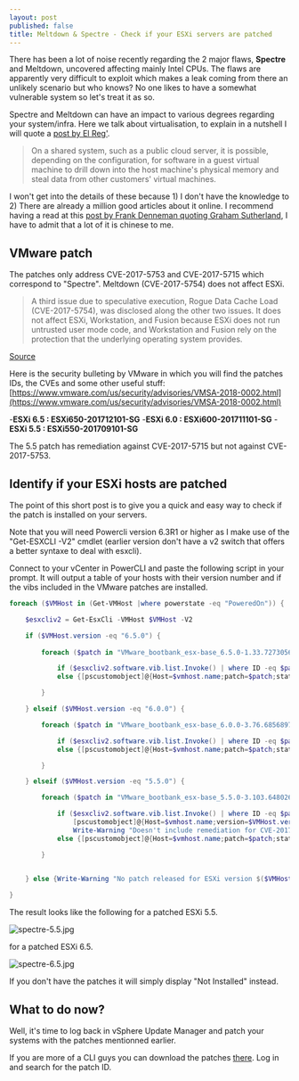 ```yaml
---
layout: post
published: false
title: Meltdown & Spectre - Check if your ESXi servers are patched
---
```

There has been a lot of noise recently regarding the 2 major flaws, **Spectre** and Meltdown, uncovered affecting mainly Intel CPUs. The flaws are apparently very difficult to exploit which makes a leak coming from there an unlikely scenario but who knows? No one likes to have a somewhat vulnerable system so let's treat it as so.

Spectre and Meltdown can have an impact to various degrees regarding your system/infra. Here we talk about virtualisation, to explain in a nutshell I will quote a [post by El Reg'](https://www.theregister.co.uk/2018/01/04/intel_amd_arm_cpu_vulnerability/).

> On a shared system, such as a public cloud server, it is possible, depending on the configuration, for software in a guest virtual machine to drill down into the host machine's physical memory and steal data from other customers' virtual machines.

I won't get into the details of these because 1) I don't have the knowledge to 2) There are already a million good articles about it online. I recommend having a read at this [post by Frank Denneman quoting Graham Sutherland](http://frankdenneman.nl/2018/01/05/explainer-spectre-meltdown-graham-sutherland/), I have to admit that a lot of it is chinese to me.

## VMware patch

The patches only address CVE-2017-5753 and CVE-2017-5715 which correspond to "Spectre". Meltdown (CVE-2017-5754) does not affect ESXi.

> A third issue due to speculative execution, Rogue Data Cache Load (CVE-2017-5754), was disclosed along the other two issues. It does not affect ESXi, Workstation, and Fusion because ESXi does not run untrusted user mode code, and Workstation and Fusion rely on the protection that the underlying operating system provides.

[Source](https://blogs.vmware.com/security/2018/01/vmsa-2018-0002.html)

Here is the security bulleting by VMware in which you will find the patches IDs, the CVEs and some other useful stuff: [https://www.vmware.com/us/security/advisories/VMSA-2018-0002.html](https://www.vmware.com/us/security/advisories/VMSA-2018-0002.html)

-**ESXi 6.5 : ESXi650-201712101-SG**
-**ESXi 6.0 : ESXi600-201711101-SG**
-**ESXi 5.5 : ESXi550-201709101-SG**

The 5.5 patch has remediation against CVE-2017-5715 but not against CVE-2017-5753.

## Identify if your ESXi hosts are patched

The point of this short post is to give you a quick and easy way to check if the patch is installed on your servers.

Note that you will need Powercli version 6.3R1 or higher as I make use of the "Get-ESXCLI -V2" cmdlet (earlier version don't have a v2 switch that offers a better syntaxe to deal with esxcli).

Connect to your vCenter in PowerCLI and paste the following script in your prompt. It will output a table of your hosts with their version number and if the vibs included in the VMware patches are installed.

```Powershell
foreach ($VMHost in (Get-VMHost |where powerstate -eq "PoweredOn")) {

    $esxcliv2 = Get-EsxCli -VMHost $VMHost -V2

    if ($VMHost.version -eq "6.5.0") {
    
        foreach ($patch in "VMware_bootbank_esx-base_6.5.0-1.33.7273056","VMware_bootbank_esx-tboot_6.5.0-1.33.7273056","VMware_bootbank_vsan_6.5.0-1.33.6852403","VMware_bootbank_vsanhealth_6.5.0-1.33.6852404") {

            if ($esxcliv2.software.vib.list.Invoke() | where ID -eq $patch) {[pscustomobject]@{Host=$vmhost.name;version=$VMHost.version;patch=$patch;status="Installed"}}
            else {[pscustomobject]@{Host=$vmhost.name;patch=$patch;status="Not Installed"}}

        }

    } elseif ($VMHost.version -eq "6.0.0") {

        foreach ($patch in "VMware_bootbank_esx-base_6.0.0-3.76.6856897","VMware_bootbank_vsan_6.0.0-3.76.6769077","VMware_bootbank_vsanhealth_6.0.0-3000000.3.0.3.76.6769078") {

            if ($esxcliv2.software.vib.list.Invoke() | where ID -eq $patch) {[pscustomobject]@{Host=$vmhost.name;version=$VMHost.version;patch=$patch;status="Installed"}}
            else {[pscustomobject]@{Host=$vmhost.name;patch=$patch;status="Not Installed"}}

        }

    } elseif ($VMHost.version -eq "5.5.0") {

        foreach ($patch in "VMware_bootbank_esx-base_5.5.0-3.103.6480267") {

            if ($esxcliv2.software.vib.list.Invoke() | where ID -eq $patch) {
                [pscustomobject]@{Host=$vmhost.name;version=$VMHost.version;patch=$patch;status="Installed"}
                Write-Warning "Doesn't include remediation for CVE-2017-5753"}
            else {[pscustomobject]@{Host=$vmhost.name;patch=$patch;status="Not Installed"}}

        }
        

    } else {Write-Warning "No patch released for ESXi version $($VMHost.version) as of 2018/01/06"}

}
```

The result looks like the following for a patched ESXi 5.5.

![spectre-5.5.jpg]({{site.baseurl}}/img/spectre-5.5.jpg)

for a patched ESXi 6.5.

![spectre-6.5.jpg]({{site.baseurl}}/img/spectre-6.5.jpg)

If you don't have the patches it will simply display "Not Installed" instead.

## What to do now?

Well, it's time to log back in vSphere Update Manager and patch your systems with the patches mentionned earlier.

If you are more of a CLI guys you can download the patches [there](https://my.vmware.com/group/vmware/patch). Log in and search for the patch ID.